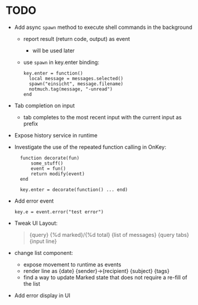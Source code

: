 # TODO

- Add async `spawn` method to execute shell commands in the background
  - report result (return code, output) as event
    - will be used later
  - use `spawn` in key.enter binding:

        key.enter = function()
          local message = messages.selected()
          spawn("einsicht", message.filename)
          notmuch.tag(message, "-unread")
        end

- Tab completion on input
  - tab completes to the most recent input with the current input as prefix

- Expose history service in runtime

- Investigate the use of the repeated function calling in OnKey:

        function decorate(fun)
            some_stuff()
            event = fun()
            return modify(event)
        end

        key.enter = decorate(function() ... end)

- Add error event

      key.e = event.error("test error")

- Tweak UI Layout:
  > {query} {%d marked}/{%d total}
  > {list of messages}
  > {query tabs}
  > {input line}

- change list component:
  - expose movement to runtime as events
  - render line as {date} {sender}→{recipient} {subject} {tags}
  - find a way to update Marked state that does not require a re-fill of the list

- Add error display in UI

